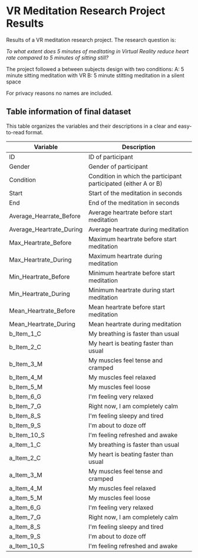 # VR Meditation Research Project Results
Results of a VR meditation research project. The research question is:

*To what extent does 5 minutes of meditating in Virtual Reality reduce heart rate compared to 5 minutes of sitting still?*

The project followed a between subjects design with two conditions:
A: 5 minute sitting meditation with VR
B: 5 minute stitting meditation in a silent space

For privacy reasons no names are included.

## Table information of final dataset
This table organizes the variables and their descriptions in a clear and easy-to-read format.

| Variable                  | Description                                       |
|---------------------------|---------------------------------------------------|
| ID                        | ID of participant                                |
| Gender                    | Gender of participant                            |
| Condition                 | Condition in which the participant participated (either A or B) |
| Start                     | Start of the meditation in seconds               |
| End                       | End of the meditation in seconds                 |
| Average_Hearrate_Before   | Average heartrate before start meditation       |
| Average_Heartrate_During  | Average heartrate during meditation              |
| Max_Heartrate_Before      | Maximum heartrate before start meditation       |
| Max_Heartrate_During      | Maximum heartrate during meditation              |
| Min_Heartrate_Before      | Minimum heartrate before start meditation       |
| Min_Heartrate_During      | Minimum heartrate during start meditation       |
| Mean_Heartrate_Before     | Mean heartrate before start meditation          |
| Mean_Heartrate_During     | Mean heartrate during meditation                 |
| b_Item_1_C                | My breathing is faster than usual                |
| b_Item_2_C                | My heart is beating faster than usual            |
| b_Item_3_M                | My muscles feel tense and cramped                 |
| b_Item_4_M                | My muscles feel relaxed                           |
| b_Item_5_M                | My muscles feel loose                             |
| b_Item_6_G                | I'm feeling very relaxed                         |
| b_Item_7_G                | Right now, I am completely calm                  |
| b_Item_8_S                | I'm feeling sleepy and tired                      |
| b_Item_9_S                | I'm about to doze off                             |
| b_Item_10_S               | I'm feeling refreshed and awake                   |
| a_Item_1_C                | My breathing is faster than usual                |
| a_Item_2_C                | My heart is beating faster than usual            |
| a_Item_3_M                | My muscles feel tense and cramped                 |
| a_Item_4_M                | My muscles feel relaxed                           |
| a_Item_5_M                | My muscles feel loose                             |
| a_Item_6_G                | I'm feeling very relaxed                         |
| a_Item_7_G                | Right now, I am completely calm                  |
| a_Item_8_S                | I'm feeling sleepy and tired                      |
| a_Item_9_S                | I'm about to doze off                             |
| a_Item_10_S               | I'm feeling refreshed and awake                   |

